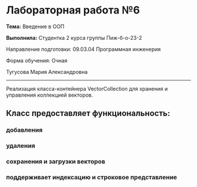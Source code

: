 # Лабораторная работа №6
**Тема:** Введение в ООП

**Выполнила:**
Студентка 2 курса группы Пиж-б-о-23-2

Направление подготовки: 09.03.04 Программная инженерия

Форма обучения: Очная

Тугусова Мария Александровна

---

Реализация класса-контейнера VectorCollection для хранения и управления коллекцией векторов.
## Класс предоставляет функциональность:

### добавления

### удаления

### сохранения и загрузки векторов

### поддерживает индексацию и строковое представление
